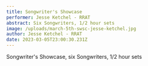 ```yaml
---
title: Songwriter's Showcase
performer: Jesse Ketchel - RRAT
abstract: Six Songwriters, 1/2 hour sets
image: /uploads/march-5th-swsc-jesse-ketchel.jpg
author: Jesse Ketchel - RRAT
date: 2023-03-05T23:00:30.231Z
---
```

Songwriter's Showcase, six Songwriters, 1/2 hour sets